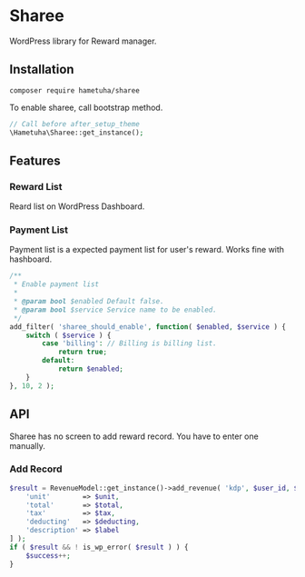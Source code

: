 # Sharee
WordPress library for Reward manager.

## Installation

```
composer require hametuha/sharee
```	

To enable sharee, call bootstrap method.

```php
// Call before after_setup_theme
\Hametuha\Sharee::get_instance();
```

## Features

### Reward List

Reard list on WordPress Dashboard.

### Payment List

Payment list is a expected payment list for user's reward.
Works fine with hashboard.

```php
/**
 * Enable payment list
 * 
 * @param bool $enabled Default false.
 * @param bool $service Service name to be enabled.
 */
add_filter( 'sharee_should_enable', function( $enabled, $service ) {
	switch ( $service ) {
		case 'billing': // Billing is billing list.
			return true;
		default:
			return $enabled;
	}
}, 10, 2 );
```

## API

Sharee has no screen to add reward record.
You have to enter one manually.

### Add Record

```php
$result = RevenueModel::get_instance()->add_revenue( 'kdp', $user_id, $price, [
	'unit'        => $unit,
	'total'       => $total,
	'tax'         => $tax,
	'deducting'   => $deducting,
	'description' => $label
] );
if ( $result && ! is_wp_error( $result ) ) {
	$success++;
}
```
